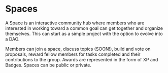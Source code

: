 # Spaces

A Space is an interactive community hub where members who are interested in working toward a common goal can get together and organize themselves. This can start as a simple project with the option to evolve into a DAO.

Members can join a space, discuss topics (SOON!), build and vote on proposals, reward fellow members for tasks completed and their contributions to the group. Awards are represented in the form of XP and Badges. Spaces can be public or private.
